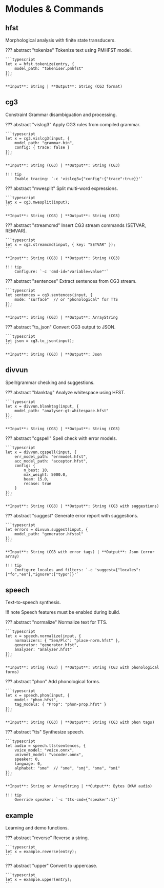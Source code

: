 # Modules & Commands

## hfst

Morphological analysis with finite state transducers.

??? abstract "tokenize"
    Tokenize text using PMHFST model.

    ```typescript
    let x = hfst.tokenize(entry, {
        model_path: "tokeniser.pmhfst"
    });
    ```

    **Input**: String | **Output**: String (CG3 format)

## cg3

Constraint Grammar disambiguation and processing.

??? abstract "vislcg3"
    Apply CG3 rules from compiled grammar.

    ```typescript
    let x = cg3.vislcg3(input, {
        model_path: "grammar.bin",
        config: { trace: false }
    });
    ```

    **Input**: String (CG3) | **Output**: String (CG3)

    !!! tip
        Enable tracing: `-c 'vislcg3={"config":{"trace":true}}'`

??? abstract "mwesplit"
    Split multi-word expressions.

    ```typescript
    let x = cg3.mwesplit(input);
    ```

    **Input**: String (CG3) | **Output**: String (CG3)

??? abstract "streamcmd"
    Insert CG3 stream commands (SETVAR, REMVAR).

    ```typescript
    let x = cg3.streamcmd(input, { key: "SETVAR" });
    ```

    **Input**: String (CG3) | **Output**: String (CG3)

    !!! tip
        Configure: `-c 'cmd-id="variable=value"'`

??? abstract "sentences"
    Extract sentences from CG3 stream.

    ```typescript
    let sentences = cg3.sentences(input, {
        mode: "surface"  // or "phonological" for TTS
    });
    ```

    **Input**: String (CG3) | **Output**: ArrayString

??? abstract "to_json"
    Convert CG3 output to JSON.

    ```typescript
    let json = cg3.to_json(input);
    ```

    **Input**: String (CG3) | **Output**: Json

## divvun

Spell/grammar checking and suggestions.

??? abstract "blanktag"
    Analyze whitespace using HFST.

    ```typescript
    let x = divvun.blanktag(input, {
        model_path: "analyser-gt-whitespace.hfst"
    });
    ```

    **Input**: String (CG3) | **Output**: String (CG3)

??? abstract "cgspell"
    Spell check with error models.

    ```typescript
    let x = divvun.cgspell(input, {
        err_model_path: "errmodel.hfst",
        acc_model_path: "acceptor.hfst",
        config: {
            n_best: 10,
            max_weight: 5000.0,
            beam: 15.0,
            recase: true
        }
    });
    ```

    **Input**: String (CG3) | **Output**: String (CG3 with suggestions)

??? abstract "suggest"
    Generate error report with suggestions.

    ```typescript
    let errors = divvun.suggest(input, {
        model_path: "generator.hfstol"
    });
    ```

    **Input**: String (CG3 with error tags) | **Output**: Json (error array)

    !!! tip
        Configure locales and filters: `-c 'suggest={"locales":["fo","en"],"ignore":["typo"]}'`

## speech

Text-to-speech synthesis.

!!! note
    Speech features must be enabled during build.

??? abstract "normalize"
    Normalize text for TTS.

    ```typescript
    let x = speech.normalize(input, {
        normalizers: { "Sem/Plc": "place-norm.hfst" },
        generator: "generator.hfst",
        analyzer: "analyzer.hfst"
    });
    ```

    **Input**: String (CG3) | **Output**: String (CG3 with phonological forms)

??? abstract "phon"
    Add phonological forms.

    ```typescript
    let x = speech.phon(input, {
        model: "phon.hfst",
        tag_models: { "Prop": "phon-prop.hfst" }
    });
    ```

    **Input**: String (CG3) | **Output**: String (CG3 with phon tags)

??? abstract "tts"
    Synthesize speech.

    ```typescript
    let audio = speech.tts(sentences, {
        voice_model: "voice.onnx",
        univnet_model: "vocoder.onnx",
        speaker: 0,
        language: 0,
        alphabet: "sme"  // "sme", "smj", "sma", "smi"
    });
    ```

    **Input**: String or ArrayString | **Output**: Bytes (WAV audio)

    !!! tip
        Override speaker: `-c 'tts-cmd={"speaker":1}'`

## example

Learning and demo functions.

??? abstract "reverse"
    Reverse a string.

    ```typescript
    let x = example.reverse(entry);
    ```

??? abstract "upper"
    Convert to uppercase.

    ```typescript
    let x = example.upper(entry);
    ```
